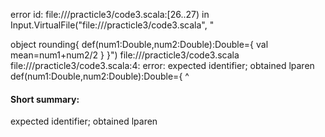 error id: file://<WORKSPACE>/practicle3/code3.scala:[26..27) in Input.VirtualFile("file://<WORKSPACE>/practicle3/code3.scala", "

object rounding{
    def(num1:Double,num2:Double):Double={
        val mean=num1+num2/2
    }
}")
file://<WORKSPACE>/practicle3/code3.scala
file://<WORKSPACE>/practicle3/code3.scala:4: error: expected identifier; obtained lparen
    def(num1:Double,num2:Double):Double={
       ^
#### Short summary: 

expected identifier; obtained lparen